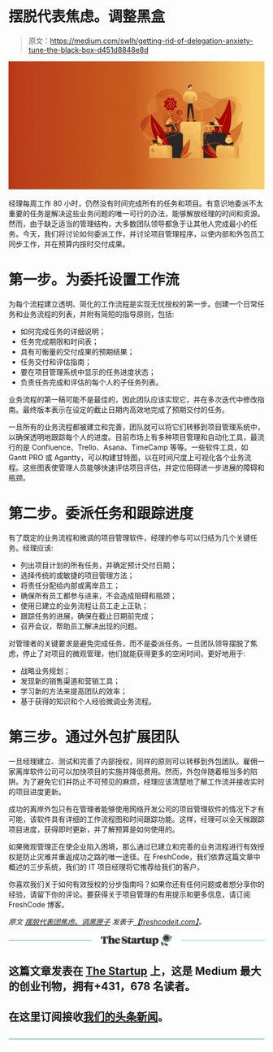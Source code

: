 # 摆脱代表焦虑。调整黑盒

> 原文：<https://medium.com/swlh/getting-rid-of-delegation-anxiety-tune-the-black-box-d451d8848e8d>

![](img/34c18703e65650d6cc6ab1cbf7dae5ad.png)

经理每周工作 80 小时，仍然没有时间完成所有的任务和项目。有意识地委派不太重要的任务是解决这些业务问题的唯一可行的办法，能够解放经理的时间和资源。然而，由于缺乏适当的管理结构，大多数团队领导都急于让其他人完成最小的任务。今天，我们将讨论如何委派工作，并讨论项目管理程序，以使内部和外包员工同步工作，并在预算内按时交付成果。

# 第一步。为委托设置工作流

为每个流程建立透明、简化的工作流程是实现无忧授权的第一步。创建一个日常任务和业务流程的列表，并附有简短的指导原则，包括:

*   如何完成任务的详细说明；
*   任务完成期限和时间表；
*   具有可衡量的交付成果的预期结果；
*   任务交付和评估指南；
*   要在项目管理系统中显示的任务进度状态；
*   负责任务完成和评估的每个人的子任务列表。

业务流程的第一稿可能不是最佳的，因此团队应该实现它，并在多次迭代中修改指南。最终版本表示在设定的截止日期内高效地完成了预期交付的任务。

一旦所有的业务流程都被建立和完善，团队就可以将它们转移到项目管理系统中，以确保透明地跟踪每个人的进度。目前市场上有多种项目管理和自动化工具，最流行的是 Confluence、Trello、Asana、TimeCamp 等等。一些软件工具，如 Gantt PRO 或 Agantty，可以构建甘特图，以在时间尺度上可视化各个业务流程。这些图表使管理人员能够快速评估项目评估，并定位阻碍进一步进展的障碍和瓶颈。

# 第二步。委派任务和跟踪进度

有了既定的业务流程和微调的项目管理软件，经理的参与可以归结为几个关键任务。经理应该:

*   列出项目计划的所有任务，并确定预计交付日期；
*   选择传统的或敏捷的项目管理方法；
*   将责任分配给内部或离岸员工；
*   确保所有员工都参与进来，不会造成阻碍和瓶颈；
*   使用已建立的业务流程让员工走上正轨；
*   跟踪任务的进展，确保在截止日期前完成；
*   召开会议，帮助员工解决出现的问题。

对管理者的关键要求是避免完成任务，而不是委派任务。一旦团队领导摆脱了焦虑，停止了对项目的微观管理，他们就能获得更多的空闲时间，更好地用于:

*   战略业务规划；
*   发现新的销售渠道和营销工具；
*   学习新的方法来提高团队的效率；
*   基于获得的知识和个人经验微调业务流程。

# 第三步。通过外包扩展团队

一旦经理建立、测试和完善了内部授权，同样的原则可以转移到外包团队。雇佣一家离岸软件公司可以加快项目的实施并降低费用。然而，外包伴随着相当多的陷阱。为了避免它们并防止不可预见的麻烦，经理应该清楚地了解工作流并接收实时的项目进度更新。

成功的离岸外包只有在管理者能够使用网络开发公司的项目管理软件的情况下才有可能，该软件具有详细的工作流程图和时间跟踪功能。这样，经理可以全天候跟踪项目进度，获得即时更新，并了解预算是如何使用的。

如果微观管理正在使企业陷入困境，那么通过已建立和完善的业务流程进行有效授权是防止灾难并重返成功之路的唯一途径。在 FreshCode，我们依靠这篇文章中概述的三步系统，我们的 IT 项目经理将它推荐给我们的客户。

你喜欢我们关于如何有效授权的分步指南吗？如果你还有任何问题或者想分享你的经验，请留下你的评论。要获得关于项目管理的有用提示和更多信息，请订阅 FreshCode 博客。

*原文* [*摆脱代表团焦虑。调黑匣子*](https://freshcodeit.com/freshcode-post/getting-rid-of-delegation-anxiety-tune-the-black-box) *发表于*[*【freshcodeit.com】*](https://freshcodeit.com)*。*

[![](img/308a8d84fb9b2fab43d66c117fcc4bb4.png)](https://medium.com/swlh)

## 这篇文章发表在 [The Startup](https://medium.com/swlh) 上，这是 Medium 最大的创业刊物，拥有+431，678 名读者。

## 在这里订阅接收[我们的头条新闻](https://growthsupply.com/the-startup-newsletter/)。

[![](img/b0164736ea17a63403e660de5dedf91a.png)](https://medium.com/swlh)